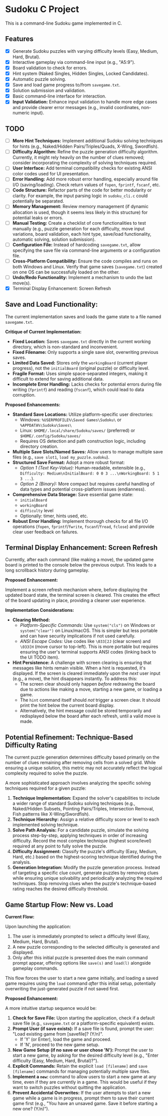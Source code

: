 # Sudoku C Project

This is a command-line Sudoku game implemented in C.

## Features

- [x] Generate Sudoku puzzles with varying difficulty levels (Easy, Medium, Hard, Brutal).
- [x] Interactive gameplay via command-line input (e.g., "A5:9").
- [x] Board validation to check for errors.
- [x] Hint system (Naked Singles, Hidden Singles, Locked Candidates).
- [x] Automatic puzzle solving.
- [x] Save and load game progress to/from `savegame.txt`.
- [x] Solution submission and validation.
- [x] Basic command-line interface for interaction.
- [x] **Input Validation:** Enhance input validation to handle more edge cases and provide clearer error messages (e.g., invalid coordinates, non-numeric input).

## TODO

- [ ] **More Hint Techniques:** Implement additional Sudoku solving techniques for hints (e.g., Naked/Hidden Pairs/Triples/Quads, X-Wing, Swordfish).
- [ ] **Difficulty Algorithm:** Refine the puzzle generation difficulty algorithm. Currently, it might rely heavily on the number of clues removed; consider incorporating the complexity of solving techniques required.
- [ ] **User Interface:** Add terminal compatibility checks for existing ANSI color codes used for UI presentation.
- [ ] **Error Handling:** Add more robust error handling, especially around file I/O (saving/loading). Check return values of `fopen`, `fprintf`, `fscanf`, etc.
- [ ] **Code Structure:** Refactor parts of the code for better modularity or clarity. For example, the input parsing logic in `sudoku_cli.c` could potentially be separated.
- [ ] **Memory Management:** Review memory management (if dynamic allocation is used, though it seems less likely in this structure) for potential leaks or errors.
- [ ] **Manual Testing:** Create a checklist of core functionalities to test manually (e.g., puzzle generation for each difficulty, move input variations, board validation, each hint type, save/load functionality, automatic solving, solution submission).
- [ ] **Configuration File:** Instead of hardcoding `savegame.txt`, allow specifying the save file via command-line arguments or a configuration file.
- [ ] **Cross-Platform Compatibility:** Ensure the code compiles and runs on both Windows and Linux. Verify that game saves (`savegame.txt`) created on one OS can be successfully loaded on the other.
- [ ] **Undo/Redo Functionality:** Implement a mechanism to undo the last move(s).
- [x] Terminal Display Enhancement: Screen Refresh

## Save and Load Functionality:

The current implementation saves and loads the game state to a file named `savegame.txt`.

**Critique of Current Implementation:**

- **Fixed Location:** Saves `savegame.txt` directly in the current working directory, which is non-standard and inconvenient.
- **Fixed Filename:** Only supports a single save slot, overwriting previous saves.
- **Limited Data Saved:** Stores only the `workingBoard` (current player progress), not the `initialBoard` (original puzzle) or difficulty level.
- **Fragile Format:** Uses simple space-separated integers, making it difficult to extend for saving additional data.
- **Incomplete Error Handling:** Lacks checks for potential errors during file writing (`fprintf`) and reading (`fscanf`), which could lead to data corruption.

**Proposed Enhancements:**

- **Standard Save Locations:** Utilize platform-specific user directories:
  - Windows: `%USERPROFILE%\Saved Games\Sudoku\` or `%APPDATA%\Sudoku\Saves\`
  - Linux: `$HOME/.local/share/Sudoku/saves/` (preferred) or `$HOME/.config/Sudoku/saves/`
  - Requires OS detection and path construction logic, including directory creation.
- **Multiple Save Slots/Named Saves:** Allow users to manage multiple save files (e.g., `save slot1`, `load my_puzzle.sudoku`).
- **Structured Save Format:** Adopt a more robust format:
  - _Option 1 (Text Key-Value):_ Human-readable, extensible (e.g., `Difficulty: Medium\nInitialBoard: 0 0 3 ...\nWorkingBoard: 5 1 3 ...`).
  - _Option 2 (Binary):_ More compact but requires careful handling of data types and potential cross-platform issues (endianness).
- **Comprehensive Data Storage:** Save essential game state:
  - `initialBoard`
  - `workingBoard`
  - `difficulty` level
  - Optionally: timer, hints used, etc.
- **Robust Error Handling:** Implement thorough checks for all file I/O operations (`fopen`, `fprintf`/`fwrite`, `fscanf`/`fread`, `fclose`) and provide clear user feedback on failures.

## Terminal Display Enhancement: Screen Refresh

Currently, after each command (like making a move), the updated game board is printed to the console below the previous output. This leads to a long scrollback history during gameplay.

**Proposed Enhancement:**

Implement a screen refresh mechanism where, before displaying the updated board state, the terminal screen is cleared. This creates the effect of the board updating in place, providing a cleaner user experience.

**Implementation Considerations:**

- **Clearing Method:**
  - _Platform-Specific Commands:_ Use `system("cls")` on Windows or `system("clear")` on Linux/macOS. This is simpler but less portable and can have security implications if not used carefully.
  - _ANSI Escape Codes:_ Use codes like `\033[2J` (clear screen) and `\033[H` (move cursor to top-left). This is more portable but requires ensuring the user's terminal supports ANSI codes (linking back to the UI TODO item).
- **Hint Persistence:** A challenge with screen clearing is ensuring that messages like hints remain visible. When a hint is requested, it's displayed. If the screen is cleared immediately upon the _next_ user input (e.g., a move), the hint disappears instantly. To address this:
  - The screen clear should only happen _before_ redrawing the board due to actions like making a move, starting a new game, or loading a game.
  - The `hint` command itself should _not_ trigger a screen clear. It should print the hint below the current board display.
  - Alternatively, the hint message could be stored temporarily and redisplayed below the board after each refresh, until a valid move is made.

## Potential Refinement: Technique-Based Difficulty Rating

The current puzzle generation determines difficulty based primarily on the number of clues remaining after removing cells from a solved grid. While ensuring a unique solution, this metric may not accurately reflect the logical complexity required to solve the puzzle.

A more sophisticated approach involves analyzing the specific solving techniques required for a given puzzle:

1.  **Technique Implementation:** Expand the solver's capabilities to include a wider range of standard Sudoku solving techniques (e.g., Naked/Hidden Subsets, Pointing Pairs/Triples, Intersection Removal, Fish patterns like X-Wing/Swordfish).
2.  **Technique Hierarchy:** Assign a relative difficulty score or level to each implemented solving technique.
3.  **Solve Path Analysis:** For a candidate puzzle, simulate the solving process step-by-step, applying techniques in order of increasing difficulty. Record the most complex technique (highest score/level) required at any point to fully solve the puzzle.
4.  **Difficulty Assignment:** Classify the puzzle's difficulty (Easy, Medium, Hard, etc.) based on the highest-scoring technique identified during the analysis.
5.  **Generation Integration:** Modify the puzzle generation process. Instead of targeting a specific clue count, generate puzzles by removing clues while ensuring unique solvability and periodically analyzing the required techniques. Stop removing clues when the puzzle's technique-based rating reaches the desired difficulty threshold.

## Game Startup Flow: New vs. Load

**Current Flow:**

Upon launching the application:

1.  The user is immediately prompted to select a difficulty level (Easy, Medium, Hard, Brutal).
2.  A new puzzle corresponding to the selected difficulty is generated and displayed.
3.  Only after this initial puzzle is presented does the main command prompt appear, offering options like `save(s)` and `load(l)` alongside gameplay commands.

This flow forces the user to start a new game initially, and loading a saved game requires using the `load` command _after_ this initial setup, potentially overwriting the just-generated puzzle if not saved first.

**Proposed Enhancement:**

A more intuitive startup sequence would be:

1.  **Check for Save File:** Upon starting the application, check if a default save file (e.g., `savegame.txt` or a platform-specific equivalent) exists.
2.  **Prompt User (if save exists):** If a save file is found, prompt the user: "Load existing game from [savefile]? (Y/n)".
    - If 'Y' (or Enter), load the game and proceed.
    - If 'N', proceed to the new game setup.
3.  **New Game Setup (if no save or user chose 'N'):** Prompt the user to start a new game, by asking for the desired difficulty level (e.g., "Enter difficulty (Easy, Medium, Hard, Brutal)?").
4.  **Explicit Commands:** Retain the explicit `load [filename]` and `save [filename]` commands for managing potentially multiple save files.
5.  **Implement a `new`:** command to allow users to start a new game at any time, even if they are currently in a game. This would be useful if they want to switch puzzles without quitting the application.
6.  **Prevent Accidental Overwrites:** If the user attempts to start a new game while a game is in progress, prompt them to save their current game first (e.g., "You have an unsaved game. Save it before starting a new one? (Y/n)").
